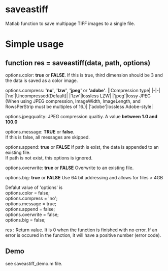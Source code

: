 # saveastiff
Matlab function to save multipage TIFF images to a single file.


# Simple usage

## **function res = saveastiff(data, path, options)**

options.color: **true** or **FALSE**.
If this is true, third dimension should be 3 and the data is saved as a color image.

options.compress: **'no'**, **'lzw'**, **'jpeg'** or **'adobe'**. 
||Compression type|
|-|-|
|'no'|Uncompressed(Default)|
|'lzw'|lossless LZW|
|'jpeg'|lossy JPEG (When using JPEG compression, ImageWidth, ImageLength, and RowsPerStrip must be multiples of 16.)|
|'adobe'|lossless Adobe-style|

options.jpegquality: JPEG compression qualtiy. A value **between 1.0 and 100.0**  

options.message: **TRUE** or **false**.  
If this is false, all messages are skipped.  

options.append: **true** or **FALSE** 
If path is exist, the data is appended to an existing file.  
If path is not exist, this options is ignored.  

options.overwrite: **true** or **FALSE** 
Overwrite to an existing file.  

options.big: **true** or **FALSE**
Use 64 bit addressing and allows for files > 4GB

Defalut value of 'options' is  
options.color = false;  
options.compress = 'no';  
options.message = true;  
options.append = false;  
options.overwrite = false;  
options.big = false;

res : Return value. It is 0 when the function is finished with no error.  If an error is occured in the function, it will have a positive number (error code).

## Demo
see saveastiff_demo.m file.

